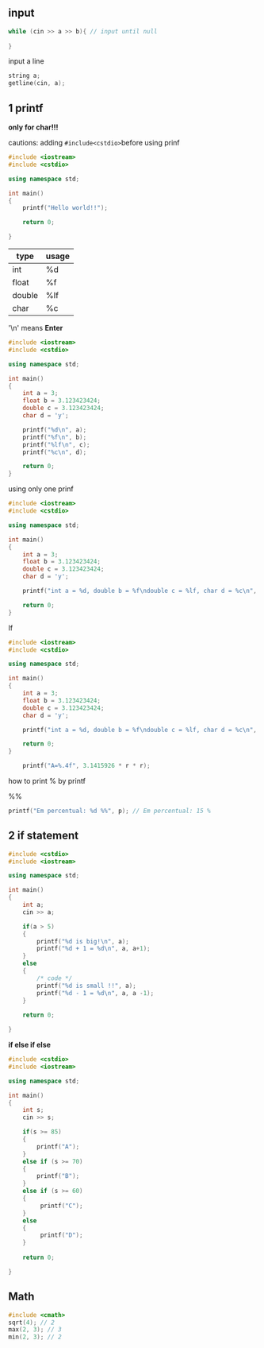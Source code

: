 ## input



```cpp
while (cin >> a >> b){ // input until null
  
}
```



input a line

```cpp
string a;
getline(cin, a);
```



## 1 printf

**only for char!!!**

cautions: adding `#include<cstdio>`before using prinf

```cpp
#include <iostream>
#include <cstdio>

using namespace std;

int main()
{
    printf("Hello world!!");

    return 0;

}
```


| type   | usage |
| ------ | ----- |
| int    | %d    |
| float  | %f    |
| double | %lf   |
| char   | %c    |

'\n' means **Enter**

```cpp
#include <iostream>
#include <cstdio>

using namespace std;

int main()
{
    int a = 3;
    float b = 3.123423424;
    double c = 3.123423424;
    char d = 'y';

    printf("%d\n", a);
    printf("%f\n", b);
    printf("%lf\n", c);
    printf("%c\n", d);

    return 0;
}
```



 using only one prinf

```cpp
#include <iostream>
#include <cstdio>

using namespace std;

int main()
{
    int a = 3;
    float b = 3.123423424;
    double c = 3.123423424;
    char d = 'y';

    printf("int a = %d, double b = %f\ndouble c = %lf, char d = %c\n", a, b, c, d);

    return 0;
}
```



If

```cpp
#include <iostream>
#include <cstdio>

using namespace std;

int main()
{
    int a = 3;
    float b = 3.123423424;
    double c = 3.123423424;
    char d = 'y';

    printf("int a = %d, double b = %f\ndouble c = %lf, char d = %c\n", a, b, c, d);

    return 0;
}
```



```cpp
    printf("A=%.4f", 3.1415926 * r * r);
```



how to print % by printf

%%

```cpp
printf("Em percentual: %d %%", p); // Em percentual: 15 %
```



## 2 if statement



```cpp
#include <cstdio>
#include <iostream>

using namespace std;

int main()
{
    int a;
    cin >> a;

    if(a > 5)
    {
        printf("%d is big!\n", a);
        printf("%d + 1 = %d\n", a, a+1);
    }
    else
    {
        /* code */
        printf("%d is small !!", a);
        printf("%d - 1 = %d\n", a, a -1);
    }
    
    return 0;

}
```



**if else if else**

```cpp
#include <cstdio>
#include <iostream>

using namespace std;

int main()
{
    int s;
    cin >> s;

    if(s >= 85)
    {
        printf("A");
    }
    else if (s >= 70)
    {
        printf("B");
    }
    else if (s >= 60)
    {
         printf("C");
    }
    else
    {
         printf("D");
    }
    
    return 0;

}
```



## Math

```cpp
#include <cmath>
sqrt(4); // 2
max(2, 3); // 3
min(2, 3); // 2
```







